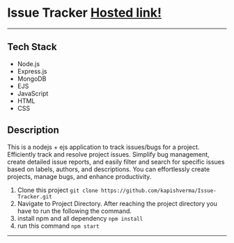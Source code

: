 # Issue Tracker [Hosted link!](http://13.53.206.113:7000)

---

## Tech Stack

- Node.js
- Express.js
- MongoDB
- EJS
- JavaScript
- HTML
- CSS

## Description
This is a nodejs + ejs  application to track issues/bugs for a project. Efficiently track and resolve project issues. Simplify bug management, create detailed issue reports, and easily filter and search for specific issues based on labels, authors, and descriptions. You can effortlessly create projects, manage bugs, and enhance productivity.

  1. Clone this project
     `git clone https://github.com/kapishverma/Issue-Tracker.git`
  2. Navigate to Project Directory.
      After reaching the project directory you have to run the following the command.
  3. install npm and all dependency `npm install`
  4. run this command `npm start`
---
  
